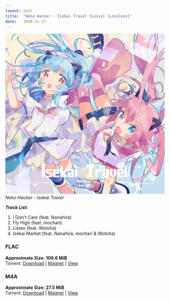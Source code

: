 ```yaml
---
layout: post
title:  "Neko Hacker - Isekai Travel [Lossy] [Lossless]"
date:   2020-11-27
---
```

![cover](images/nekohacker-isekaitravel.jpg 'cover')  
_Neko Hacker - Isekai Travel_  

_**Track List:**_
1. I Don't Care (feat. Nanahira)
2. Fly High (feat. mochari)
3. Listen (feat. Wotoha)
4. Isekai Market (feat. Nanahira, mochari & Wotoha)  
  
### FLAC  
**Approximate Size: 106.6 MiB**  
Torrent: [Download](https://nyaa.si/download/1307300.torrent) | [Magnet](magnet:?xt=urn:btih:b95377e5ff9c2afaf3d46c6808f4dec2a1df7538&dn=%5Bmio%40void%5D%20Neko%20Hacker%20-%20Isekai%20Travel%20%5BFLAC%5D&tr=http%3A%2F%2Fnyaa.tracker.wf%3A7777%2Fannounce&tr=udp%3A%2F%2Fopen.stealth.si%3A80%2Fannounce&tr=udp%3A%2F%2Ftracker.opentrackr.org%3A1337%2Fannounce&tr=udp%3A%2F%2Ftracker.coppersurfer.tk%3A6969%2Fannounce&tr=udp%3A%2F%2Fexodus.desync.com%3A6969%2Fannounce) | [View](https://nyaa.si/view/1307300)  

### M4A  
**Approximate Size: 27.5 MiB**  
Torrent: [Download](https://nyaa.si/download/1307313.torrent) | [Magnet](magnet:?xt=urn:btih:2dbd093eef6171af62e3f4c3e3c7cc85a54288ba&dn=%5Bmio%40void%5D%20Neko%20Hacker%20-%20Isekai%20Travel%20%5Bm4a%5D&tr=http%3A%2F%2Fnyaa.tracker.wf%3A7777%2Fannounce&tr=udp%3A%2F%2Fopen.stealth.si%3A80%2Fannounce&tr=udp%3A%2F%2Ftracker.opentrackr.org%3A1337%2Fannounce&tr=udp%3A%2F%2Ftracker.coppersurfer.tk%3A6969%2Fannounce&tr=udp%3A%2F%2Fexodus.desync.com%3A6969%2Fannounce) | [View](https://nyaa.si/view/1307313)  

